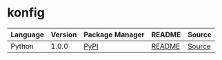 # konfig

|Language|Version|Package Manager|README|Source|
|-|-|-|-|-|
|Python|1.0.0|[PyPI](https://pypi.org/project/decentro-in-collections-python-sdk/1.0.0)|[README](https://github.com/decentro-in/decentro-in-collections-sdk/tree/HEAD/python#readme)|[Source](https://github.com/decentro-in/decentro-in-collections-sdk/tree/HEAD/python)|